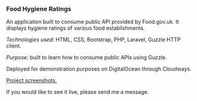 ### Food Hygiene Ratings

An application built to consume public API provided by Food.gov.uk. It displays hygiene ratings of various food establishments.

*Technologies used:* HTML, CSS, Bootstrap, PHP, Laravel, Guzzle HTTP client.

*Purpose:* built to learn how to consume public APIs using Guzzle.

Deployed for demonstration purposes on DigitalOcean through Cloudways. 

[Project screenshots.](http://phpstack-228259-800159.cloudwaysapps.com/screenshots/sp.html)

If you would like to see it live, please send me a message.
